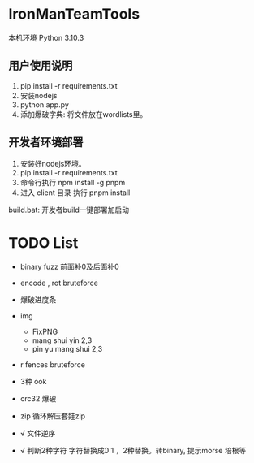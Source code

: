 # IronManTeamTools

本机环境 Python 3.10.3

## 用户使用说明
1. pip install -r requirements.txt
2. 安装nodejs
3. python app.py
4. 添加爆破字典: 将文件放在wordlists里。

## 开发者环境部署
1. 安装好nodejs环境。
2. pip install -r requirements.txt
3. 命令行执行 npm install -g pnpm
4. 进入 client 目录 执行 pnpm install

build.bat: 开发者build一键部署加启动



# TODO List

* binary fuzz 前面补0及后面补0
* encode , rot bruteforce
* 爆破进度条
* img
  * FixPNG
  * mang shui yin 2,3
  * pin yu mang shui 2,3 
* r fences bruteforce
* 3种 ook
* crc32 爆破
* zip 循环解压套娃zip
  
* √ 文件逆序
* √ 判断2种字符  字符替换成0 1 ，2种替换。转binary, 提示morse 培根等
